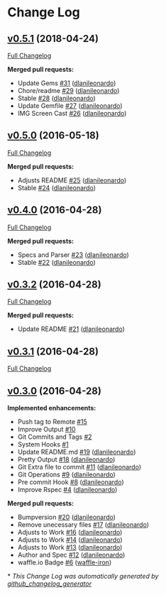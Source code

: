 # Change Log

## [v0.5.1](https://github.com/dlanileonardo/bumpversion/tree/v0.5.1) (2018-04-24)
[Full Changelog](https://github.com/dlanileonardo/bumpversion/compare/v0.5.0...v0.5.1)

**Merged pull requests:**

- Update Gems [\#31](https://github.com/dlanileonardo/bumpversion/pull/31) ([dlanileonardo](https://github.com/dlanileonardo))
- Chore/readme [\#29](https://github.com/dlanileonardo/bumpversion/pull/29) ([dlanileonardo](https://github.com/dlanileonardo))
- Stable [\#28](https://github.com/dlanileonardo/bumpversion/pull/28) ([dlanileonardo](https://github.com/dlanileonardo))
- Update Gemfile [\#27](https://github.com/dlanileonardo/bumpversion/pull/27) ([dlanileonardo](https://github.com/dlanileonardo))
- IMG Screen Cast [\#26](https://github.com/dlanileonardo/bumpversion/pull/26) ([dlanileonardo](https://github.com/dlanileonardo))

## [v0.5.0](https://github.com/dlanileonardo/bumpversion/tree/v0.5.0) (2016-05-18)
[Full Changelog](https://github.com/dlanileonardo/bumpversion/compare/v0.4.0...v0.5.0)

**Merged pull requests:**

- Adjusts README [\#25](https://github.com/dlanileonardo/bumpversion/pull/25) ([dlanileonardo](https://github.com/dlanileonardo))
- Stable [\#24](https://github.com/dlanileonardo/bumpversion/pull/24) ([dlanileonardo](https://github.com/dlanileonardo))

## [v0.4.0](https://github.com/dlanileonardo/bumpversion/tree/v0.4.0) (2016-04-28)
[Full Changelog](https://github.com/dlanileonardo/bumpversion/compare/v0.3.2...v0.4.0)

**Merged pull requests:**

- Specs and Parser [\#23](https://github.com/dlanileonardo/bumpversion/pull/23) ([dlanileonardo](https://github.com/dlanileonardo))
- Stable [\#22](https://github.com/dlanileonardo/bumpversion/pull/22) ([dlanileonardo](https://github.com/dlanileonardo))

## [v0.3.2](https://github.com/dlanileonardo/bumpversion/tree/v0.3.2) (2016-04-28)
[Full Changelog](https://github.com/dlanileonardo/bumpversion/compare/v0.3.1...v0.3.2)

**Merged pull requests:**

- Update README [\#21](https://github.com/dlanileonardo/bumpversion/pull/21) ([dlanileonardo](https://github.com/dlanileonardo))

## [v0.3.1](https://github.com/dlanileonardo/bumpversion/tree/v0.3.1) (2016-04-28)
[Full Changelog](https://github.com/dlanileonardo/bumpversion/compare/v0.3.0...v0.3.1)

## [v0.3.0](https://github.com/dlanileonardo/bumpversion/tree/v0.3.0) (2016-04-28)
**Implemented enhancements:**

- Push tag to Remote [\#15](https://github.com/dlanileonardo/bumpversion/issues/15)
- Improve Output [\#10](https://github.com/dlanileonardo/bumpversion/issues/10)
- Git Commits and Tags [\#2](https://github.com/dlanileonardo/bumpversion/issues/2)
- System Hooks [\#1](https://github.com/dlanileonardo/bumpversion/issues/1)
- Update README.md [\#19](https://github.com/dlanileonardo/bumpversion/pull/19) ([dlanileonardo](https://github.com/dlanileonardo))
- Pretty Output [\#18](https://github.com/dlanileonardo/bumpversion/pull/18) ([dlanileonardo](https://github.com/dlanileonardo))
- Git Extra file to commit [\#11](https://github.com/dlanileonardo/bumpversion/pull/11) ([dlanileonardo](https://github.com/dlanileonardo))
- Git Operations [\#9](https://github.com/dlanileonardo/bumpversion/pull/9) ([dlanileonardo](https://github.com/dlanileonardo))
- Pre commit Hook [\#8](https://github.com/dlanileonardo/bumpversion/pull/8) ([dlanileonardo](https://github.com/dlanileonardo))
- Improve Rspec [\#4](https://github.com/dlanileonardo/bumpversion/pull/4) ([dlanileonardo](https://github.com/dlanileonardo))

**Merged pull requests:**

- Bumpversion [\#20](https://github.com/dlanileonardo/bumpversion/pull/20) ([dlanileonardo](https://github.com/dlanileonardo))
- Remove unecessary files [\#17](https://github.com/dlanileonardo/bumpversion/pull/17) ([dlanileonardo](https://github.com/dlanileonardo))
- Adjusts to Work [\#16](https://github.com/dlanileonardo/bumpversion/pull/16) ([dlanileonardo](https://github.com/dlanileonardo))
- Adjusts to Work [\#14](https://github.com/dlanileonardo/bumpversion/pull/14) ([dlanileonardo](https://github.com/dlanileonardo))
- Adjusts to Work [\#13](https://github.com/dlanileonardo/bumpversion/pull/13) ([dlanileonardo](https://github.com/dlanileonardo))
- Author and Spec [\#12](https://github.com/dlanileonardo/bumpversion/pull/12) ([dlanileonardo](https://github.com/dlanileonardo))
- waffle.io Badge [\#6](https://github.com/dlanileonardo/bumpversion/pull/6) ([waffle-iron](https://github.com/waffle-iron))



\* *This Change Log was automatically generated by [github_changelog_generator](https://github.com/skywinder/Github-Changelog-Generator)*
